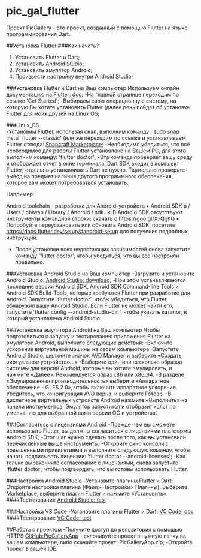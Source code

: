 # pic_gal_flutter

Проект PicGallery - это проект, созданный с помощью Flutter на языке программирования Dart.

##Установка Flutter 
###Как начать?
1) Установить Flutter и Dart;
2) Установить Android Studio;
3) Установить эмулятор Android;
4) Произвести настройку внутри Android Studio;

###Установка Flutter и Dart на Ваш компьютер
Используем онлайн документацию на [Flutter: doc](https://docs.flutter.dev/):
-На главной странице переходим по ссылке 'Get Started';
-Выбираем свою операционную систему, на которую Вы хотите установить Flutter (далее речь пойдет об установке Flutter для моих друзей на Linux OS;

###Linux_OS  
-Установим Flutter, использая снап, выполним команду: 'sudo snap install flutter --classic' 
  (или же переходим по ссылке и устанавливаем Flutter отсюда: [Snapcraft Marketplace](https://snapcraft.io/flutter);
-Необходимо убедиться, что всё необходимое для работы Flutter установлено на Вашем PC, для этого выполним команду: 'flutter doctor';
-Эта команда проверяет вашу среду и отображает отчет в окне терминала. Dart SDK входит в комплект Flutter; отдельно устанавливать Dart не нужно. 
  Тщательно проверьте вывод на предмет наличия другого программного обеспечения, которое вам может потребоваться установить.

Например:

Android toolchain - разработка для Android-устройств
• Android SDK в / Users / obiwan / Library / Android / sdk.
✗ В Android SDK отсутствуют инструменты командной строки; скачать с https://goo.gl/XxQghQ
• Попробуйте переустановить или обновить Android SDK,
посетите https://docs.flutter.dev/setup/#android-setup для получения подробных инструкций.

- После установки всех недостающих зависимостей снова запустите команду 'flutter doctor', чтобы убедиться, что вы все настроили правильно.

###Установка Android Studio на Ваш компьютер
-Загрузите и установите Android Studio: [Android Studio: download](https://developer.android.com/studio);
-При этом устанавливаются последние версии Android SDK, Android SDK Command-line Tools и Android SDK Build-Tools, 
  которые требуются Flutter при разработке для Android.
  Запустите 'flutter doctor', чтобы убедиться, что Flutter обнаружил вашу Android Studio. 
  Если Flutter не может найти его, запустите 'flutter config --android-studio-dir <directory>', чтобы указать каталог, в который установлена Android Studio.

###Установка эмулятора Android на Ваш компьютер
Чтобы подготовиться к запуску и тестированию приложения Flutter на эмуляторе Android, выполните следующие действия:
-Включите ускорение виртуальной машины на своем компьютере.-Запустите Android Studio, щелкните значок AVD Manager и выберите «Создать виртуальное устройство…»
-Выберите один или несколько образов системы для версий Android, которые вы хотите эмулировать, и нажмите «Далее». Рекомендуется образ x86 или x86_64.
-В разделе «Эмулированная производительность» выберите «Аппаратное обеспечение - GLES 2.0», чтобы включить аппаратное ускорение.
 Убедитесь, что конфигурация AVD верна, и выберите Готово. 
-В диспетчере виртуальных устройств Android нажмите «Выполнить» на панели инструментов. Эмулятор запустится и отобразит холст по умолчанию для выбранной вами версии ОС и устройства.

###Согласитесь с лицензиями Android
-Прежде чем вы сможете использовать Flutter, вы должны согласиться с лицензиями платформы Android SDK;
-Этот шаг нужно сделать после того, как вы установили перечисленные выше инструменты;
-Откройте окно консоли с повышенными привилегиями и выполните следующую команду, чтобы начать подписывать лицензии: 'flutter doctor --android-licenses';
-Как только вы закончите согласование с лицензиями, снова запустите 'flutter doctor', чтобы подтвердить, что вы готовы использовать Flutter.

###Настройка Android Studio
-Установите плагины Flutter и Dart: Откройте настройки плагина (Файл> Настройки> Плагины).
  Выберите Marketplace, выберите плагин Flutter и нажмите «Установить».
####Тестирование
[Android Studio: test](https://docs.flutter.dev/get-started/test-drive?tab=androidstudio)

###Настройка VS Code
-Установите плагины Flutter и Dart: [VC Code: doc](https://docs.flutter.dev/get-started/editor?tab=vscode)
####Тестирование
[VC Code: test](https://docs.flutter.dev/get-started/test-drive?tab=vscode)

##Работа с проектом
-Получите доступ до репозитория с помощью HTTPS [GitHub:PicGalleryApp](https://github.com/denistrubnikoff/PicGalleryApp.git) - склонируйте проект в нужную папку 
на вашем компьютере, либо скачайте проект: PicGalleryApp.zip;
-Откройте проект в вашей IDE.